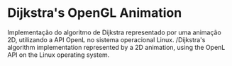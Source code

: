 # Dijkstra's OpenGL Animation

Implementação do algoritmo de Dijkstra representado por uma animação 2D, utilizando a API OpenL no sistema operacional Linux.
/Dijkstra's algorithm implementation represented by a 2D animation, using the OpenL API on the Linux operating system.
